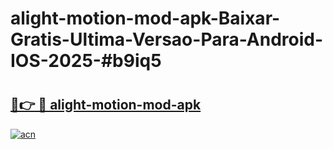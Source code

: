 # alight-motion-mod-apk-Baixar-Gratis-Ultima-Versao-Para-Android-IOS-2025-#b9iq5

# <h2><a href="https://ainizakaria.my?title=alight-motion-mod-apk&ref=24M">🔗👉 🔴 alight-motion-mod-apk</a></h2>

[![acn](https://github.com/user-attachments/assets/0f9c940e-d8b0-45ae-aac7-cd30a18b3e1c)](https://ainizakaria.my?title=alight-motion-mod-apk&ref=24M)

